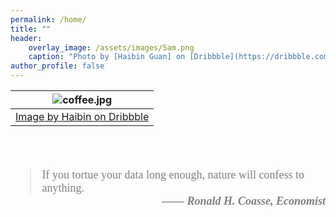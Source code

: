 ```yaml
---
permalink: /home/
title: ""
header:
    overlay_image: /assets/images/5am.png
    caption: "Photo by [Haibin Guan] on [Dribbble](https://dribbble.com/shots/14740316-Coffee-To-Go)"
author_profile: false
---
```



| ![coffee.jpg](/assets/images/coffee.png) |
|:--:|
| [Image by Haibin on Dribbble](https://dribbble.com/shots/14740316-Coffee-To-Go)|

<br>
<br>

<blockquote style='font-size:18px;font-family: charter, Georgia, Cambria, "Times New Roman", Times, serif; opacity:80%;'>If you tortue your data long enough, nature will confess to anything. <br>
    <cite style='font-weight:bold;
                 float:right;
                 font-family:Times New Roman;
                 display:block-inline;
                 text-align: right; '>  
   &mdash;&mdash; Ronald H. Coasse, Economist </cite>
</blockquote>
